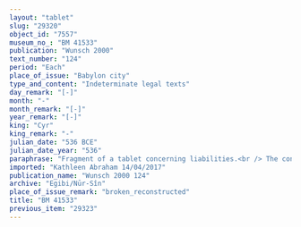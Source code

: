 ```yaml
---
layout: "tablet"
slug: "29320"
object_id: "7557"
museum_no_: "BM 41533"
publication: "Wunsch 2000"
text_number: "124"
period: "Each"
place_of_issue: "Babylon city"
type_and_content: "Indeterminate legal texts"
day_remark: "[-]"
month: "-"
month_remark: "[-]"
year_remark: "[-]"
king: "Cyr"
king_remark: "-"
julian_date: "536 BCE"
julian_date_year: "536"
paraphrase: "Fragment of a tablet concerning liabilities.<br /> The content of this document cannot be reconstructed with certainty, given the poor condition of the tablet. In the first lines, one finds the name of a scribe (<em>ṭup&scaron;arru</em>), <strong>A</strong>. Then, a debt owed by <strong>B</strong> is mentioned &ndash; followed by fields (<em>eqlu</em>), houses (<em>bītu</em>) and possibly slaves (the word <em>amīlūtu</em> is lost because of a gap at the beginning of the line). In the following fragmentary passage the name of <strong>C</strong> is mentioned, followed by an unknown amount of silver that is at <strong>D</strong>&rsquo;s disposal. <strong>E</strong> [&hellip;] has received (<em>na&scaron;&ucirc;</em>) for the payment of the creditors (<em>ana eṭēru &scaron;a rā&scaron;&ucirc;ti</em>) [&hellip;] In the final fragmentary passage three more names can be read: those of <strong>F<sub>1</sub></strong> and <strong>F<sub>2</sub></strong>, and <strong>G</strong>. Names of 3 witnesses and 2 scribes: [Kabti-ilī-Marduk]//Atkuppu and [Libūru]//Nab&ucirc;nnāya.<br /> &nbsp;<br /> <strong>A</strong> = Libūru, scribe; <strong>B</strong> = Kidin-Marduk; <strong>C</strong> = Itti-Marduk-balāṭu/Nab&ucirc;-ahhē-iddin//Egibi; <strong>D</strong> = Rēmūtu; <strong>E</strong> = Nab&ucirc;-rīhtu-uṣur; <strong>F<sub>1</sub></strong> = Arad-Bēl; <strong>F<sub>2</sub></strong> = Ahhea; <strong>G</strong> = Marduk-&scaron;umu"
imported: "Kathleen Abraham 14/04/2017"
publication_name: "Wunsch 2000 124"
archive: "Egibi/Nūr-Sîn"
place_of_issue_remark: "broken_reconstructed"
title: "BM 41533"
previous_item: "29323"
---
```

